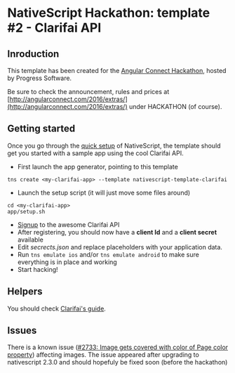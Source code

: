 # NativeScript Hackathon: template #2 - Clarifai API

## Inroduction
This template has been created for the [Angular Connect Hackathon](http://angularconnect.com/2016/extras/), hosted by Progress Software.

Be sure to check the announcement, rules and prices at [http://angularconnect.com/2016/extras/](http://angularconnect.com/2016/extras/) under HACKATHON (of course).

## Getting started

Once you go through the [quick setup](http://docs.nativescript.org/angular/start/quick-setup.html) of NativeScript, the template should get you started with a sample app using the cool Clarifai API.

- First launch the app generator, pointing to this template
```
tns create <my-clarifai-app> --template nativescript-template-clarifai
```
- Launch the setup script (it will just move some files around)
```
cd <my-clarifai-app>
app/setup.sh
```
- [Signup](https://developer.clarifai.com/signup/) to the awesome Clarifai API
- After registering, you should now have a __client Id__ and a __client secret__ available
- Edit _secrects.json_ and replace placeholders with your application data.
- Run ```tns emulate ios``` and/or ```tns emulate android``` to make sure everything is in place and working
- Start hacking!

## Helpers
You should check [Clarifai's guide](https://developer.clarifai.com/guide/).

## Issues
There is a known issue ([#2733: Image gets covered with color of Page color property](https://github.com/NativeScript/NativeScript/issues/2733))
 affecting images. 
The issue appeared after upgrading to nativescript 2.3.0 and should hopefuly be fixed soon (before the hackathon)
